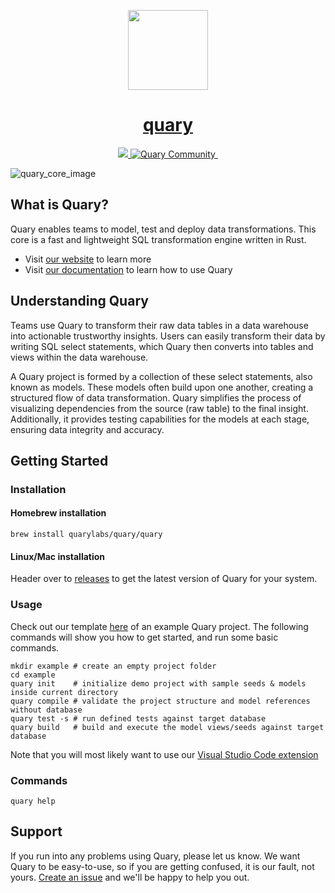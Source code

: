 <p align="center">
  <a href="https://quary.dev">
    <picture>
      <img src="https://storage.googleapis.com/public_hosted_materials/quary.svg" height="128">
    </picture>
    <h1 align="center">quary</h1>
  </a>
</p>
<p align="center">
  <a aria-label="Quary logo" href="https://www.quary.dev/">
    <img src="https://img.shields.io/badge/MADE%20BY%20Quary-000000.svg?style=for-the-badge&logo=Quary&labelColor=000">
  </a>
  <a aria-label="Slack community" target="_blank" href="https://join.slack.com/t/quarylabs/shared_invite/zt-2dlbfnztw-dMLXJVL38NcbhqRuM5gUcw">
    <img src="https://img.shields.io/badge/slack-@quarycommunity-000000.svg?style=for-the-badge&logo=slack&labelColor=000" alt="Quary Community">
  </a>
  <a aria-label="License" href="https://github.com/quarylabs/quary/blob/main/LICENSE">
    <img alt="" src="https://img.shields.io/npm/l/next.svg?style=for-the-badge&labelColor=000000">
  </a>
</p>

![quary_core_image](https://github.com/quarylabs/quary/assets/132601011/20024c62-6ad6-42e8-937e-37a708af9c0c)

## What is Quary?

Quary enables teams to model, test and deploy data transformations. This core is a fast and lightweight SQL transformation engine written in Rust.

- Visit [our website](https://www.quary.dev) to learn more
- Visit [our documentation](https://www.quary.dev/docs) to learn how to use Quary

## Understanding Quary

Teams use Quary to transform their raw data tables in a data warehouse into actionable trustworthy insights. Users can easily transform their data by writing SQL select statements, which Quary then converts into tables and views within the data warehouse.

A Quary project is formed by a collection of these select statements, also known as models. These models often build upon one another, creating a structured flow of data transformation. Quary simplifies the process of visualizing dependencies from the source (raw table) to the final insight. Additionally, it provides testing capabilities for the models at each stage, ensuring data integrity and accuracy.

## Getting Started

### Installation

#### Homebrew installation
```
brew install quarylabs/quary/quary
```
#### Linux/Mac installation
Header over to [releases](https://github.com/quarylabs/quary/releases/latest) to get the latest version of Quary for your system.
### Usage

Check out our template [here](https://github.com/quarylabs/template) of an example Quary project. The following commands will show you how to get started, and run some basic commands.

```shell
mkdir example # create an empty project folder
cd example
quary init    # initialize demo project with sample seeds & models inside current directory
quary compile # validate the project structure and model references without database
quary test -s # run defined tests against target database
quary build   # build and execute the model views/seeds against target database
```

Note that you will most likely want to use our [Visual Studio Code extension](https://marketplace.visualstudio.com/items?itemName=Quary.quary-extension)

### Commands
```
quary help
```


## Support

If you run into any problems using Quary, please let us know. We want Quary to be easy-to-use, so if you are getting confused, it is our fault, not yours. [Create an issue](https://github.com/quarylabs/quary/issues) and we'll be happy to help you out.
